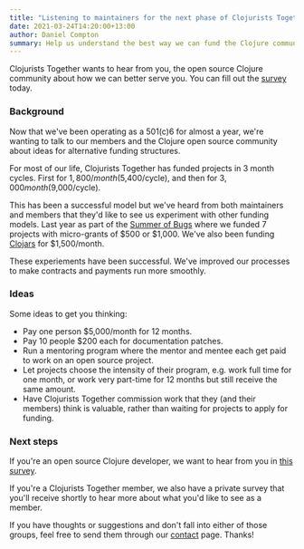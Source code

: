 ```yaml
---
title: "Listening to maintainers for the next phase of Clojurists Together"
date: 2021-03-24T14:20:00+13:00
author: Daniel Compton
summary: Help us understand the best way we can fund the Clojure community.
---
```


Clojurists Together wants to hear from you, the open source Clojure community about how we can better serve you. You can fill out the [survey](https://docs.google.com/forms/d/e/1FAIpQLSdIha0JX1nmjZRTsrdG7g8vAvxjTgO6VQpnVsEgOPH664KLMg/viewform) today.

### Background

Now that we've been operating as a 501(c)6 for almost a year, we're wanting to talk to our members and the Clojure open source community about ideas for alternative funding structures.

For most of our life, Clojurists Together has funded projects in 3 month cycles. First for $1,800/month ($5,400/cycle), and then for $3,000 month ($9,000/cycle).

This has been a successful model but we've heard from both maintainers and members that they'd like to see us experiment with other funding models. Last year as part of the [Summer of Bugs](/news/announcing-summer-of-bugs/) where we funded 7 projects with micro-grants of $500 or $1,000. We've also been funding [Clojars](/news/clojurists-together-is-funding-clojars/) for $1,500/month.

These experiements have been successful. We've improved our processes to make contracts and payments run more smoothly.

### Ideas

Some ideas to get you thinking:

* Pay one person $5,000/month for 12 months.
* Pay 10 people $200 each for documentation patches.
* Run a mentoring program where the mentor and mentee each get paid to work on an open source project.
* Let projects choose the intensity of their program, e.g. work full time for one month, or work very part-time for 12 months but still receive the same amount.
* Have Clojurists Together commission work that they (and their members) think is valuable, rather than waiting for projects to apply for funding.

### Next steps

If you're an open source Clojure developer, we want to hear from you in [this survey](https://docs.google.com/forms/d/e/1FAIpQLSdIha0JX1nmjZRTsrdG7g8vAvxjTgO6VQpnVsEgOPH664KLMg/viewform).

If you're a Clojurists Together member, we also have a private survey that you'll receive shortly to hear more about what you'd like to see as a member.

If you have thoughts or suggestions and don't fall into either of those groups, feel free to send them through our [contact](/contact) page. Thanks!

